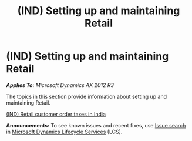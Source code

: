 ﻿---
title: (IND) Setting up and maintaining Retail
TOCTitle: (IND) Setting up and maintaining Retail
ms:assetid: 3397f309-bd7a-4651-bd5c-31b046672080
ms:mtpsurl: https://technet.microsoft.com/en-us/library/Dn313244(v=AX.60)
ms:contentKeyID: 54964141
ms.date: 04/18/2014
mtps_version: v=AX.60
f1_keywords:
- IN - 00015
---

# (IND) Setting up and maintaining Retail 


_**Applies To:** Microsoft Dynamics AX 2012 R3_

The topics in this section provide information about setting up and maintaining Retail.

[(IND) Retail customer order taxes in India](ind-retail-customer-order-taxes-in-india.md)

  
**Announcements:** To see known issues and recent fixes, use [Issue search](http://go.microsoft.com/fwlink/?linkid=389258) in [Microsoft Dynamics Lifecycle Services](http://go.microsoft.com/fwlink/?linkid=306505) (LCS).

